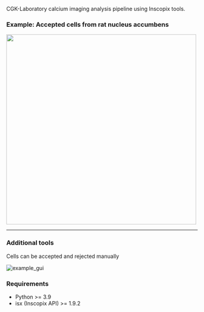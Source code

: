 CGK-Laboratory calcium imaging analysis pipeline using Inscopix tools. 

### Example: Accepted cells from rat nucleus accumbens

<img src="https://github.com/CGK-Laboratory/calcium_imaging_analysis_pipeline/assets/5598671/b0644176-5f4d-4302-be8a-d22ffa2a7b52" width="500">

----------------------------------------------------------------------------------------------------------------------------------------------------------  

### Additional tools 
Cells can be accepted and rejected manually

![example_gui](https://github.com/CGK-Laboratory/calcium_imaging_analysis_pipeline/assets/5598671/6b30f81e-360b-48e4-a6a2-e37bae161a96)

### Requirements


- Python >= 3.9
- isx (Inscopix API) >= 1.9.2